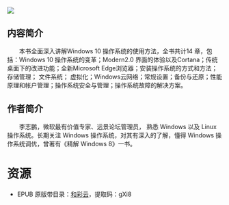 ![](http://img3m0.ddimg.cn/54/12/23760450-1_u_3.jpg)

## 内容简介

　　本书全面深入讲解Windows 10 操作系统的使用方法，全书共计14 章，包括：Windows 10 操作系统的变革；Modern2.0 界面的体验以及Cortana；传统桌面下的改进功能；全新Microsoft Edge浏览器；安装操作系统的方式和方法；存储管理； 文件系统； 虚拟化；Windows云网络；常规设置；备份与还原；性能原理和帐户管理；操作系统安全与管理；操作系统故障的解决方案。

## 作者简介

　　李志鹏，微软最有价值专家、远景论坛管理员， 熟悉 Windows 以及 Linux 操作系统。长期关注 Windows 操作系统，对其有深入的了解，懂得 Windows 操作系统调优，曾著有《精解 Windows 8》一书。

# 资源

* EPUB 原版带目录：[和彩云](http://caiyun.feixin.10086.cn/dl/0n5Cg7nhpDBu5)，提取码：gXi8
